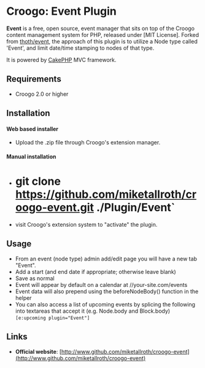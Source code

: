 # Croogo: Event Plugin

**Event** is a free, open source, event manager that sits on top of the Croogo content management system for PHP, released under [MIT License]. Forked from [thoth/event](http://github.com/thoth/event), the approach of this plugin is to utilize a Node type called 'Event', and limit date/time stamping to nodes of that type.

It is powered by [CakePHP](http://cakephp.org) MVC framework.

## Requirements
  * Croogo 2.0 or higher

## Installation

#### Web based installer

  * Upload the .zip file through Croogo's extension manager.

#### Manual installation

  * # git clone https://github.com/miketallroth/croogo-event.git ./Plugin/Event`
  * visit Croogo's extension system to "activate" the plugin.

## Usage

  * From an event (node type) admin add/edit page you will have a new tab "Event".
  * Add a start (and end date if appropriate; otherwise leave blank)
  * Save as normal
  * Event will appear by default on a calendar at //your-site.com/events
  * Event data will also prepend using the beforeNodeBody() function in the helper
  * You can also access a list of upcoming events by splicing the following into textareas that accept it (e.g. Node.body and Block.body)
  `[e:upcoming plugin="Event"]`

## Links

  * **Official website**: [http://www.github.com/miketallroth/croogo-event](http://www.github.com/miketallroth/croogo-event)
